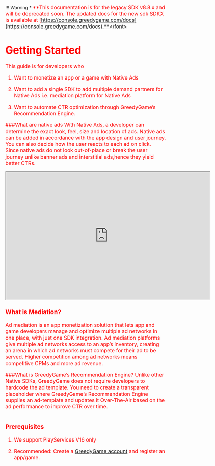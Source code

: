 !!! Warning
    * <font size="3" color="red">**This documentation is for the legacy SDK v8.8.x and will be deprecated soon. The updated docs for the new sdk SDKX is available at [https://console.greedygame.com/docs](https://console.greedygame.com/docs).**</font>

# Getting Started

This guide is for developers who 

1. Want to monetize an app or a game with Native Ads

2. Want to add a single SDK to add multiple demand partners for Native Ads i.e. mediation platform for Native Ads

3. Want to automate CTR optimization through GreedyGame’s Recommendation Engine.

###What are native ads
With Native Ads, a developer can determine the exact look, feel, size and location of ads. Native ads can be
added in accordance with the app design and user journey. You can also decide how the user reacts to each ad on click. Since native ads do not look out-of-place or break the user journey unlike banner ads and interstitial ads,hence they yield better CTRs.

<iframe width="640" height="400"
src="https://www.youtube.com/embed/el6S5jNA2sY">
</iframe>

<!-- New Content -->

### What is Mediation?
Ad mediation is an app monetization solution that lets app and game developers manage and optimize multiple ad networks in one place, with just one SDK integration. Ad mediation platforms give multiple ad networks access to an app’s inventory, creating an arena in which ad networks must compete for their ad to be served. Higher competition among ad networks means competitive CPMs and more ad revenue.

###What is GreedyGame’s Recommendation Engine?
Unlike other Native SDKs, GreedyGame does not require developers to hardcode the ad template. You need to create a transparent placeholder where GreedyGame’s Recommendation Engine supplies an ad-template and updates it Over-The-Air based on the ad performance to improve CTR over time.

<img src="/img/gettingStarted/image1.gif" alt = "" style="align:center">

### Prerequisites

1. We support PlayServices V16 only

2. Recommended: Create a [GreedyGame account](http://publisher.greedygame.com/) and register an app/game.


<!-- New Content End -->

<!-- <img src="/img/bestPractices/screen1.png" alt="" style="margin-left: 200px" width="280" height="500">

<img src="/img/bestPractices/level.png"   alt="" style="margin-left: 200px" width="280" height="500">


###What to keep in mind while integrating?

##1. Where should I add units in my app?
Priority to add ad units in various game screens should be in the following order - `Gameplay -> Main Menu -> Exit Screen -> Other Screens. `

##2. Does the position of the ad-unit matter in the screen?
The positioning of the ad unit also impacts the CPMs. The ad unit should be placed in closer proximity to action buttons within the game if clickable and within the central cross axis of the game if non-clickable in property. Example: placing the button as another tile in a menu screen. Ads that blend in more naturally within the game UI are more likely to be clicked by the users.

<img src="/img/bestPractices/start-level.png" alt="" style="margin-left: 200px" width="280" height="500">

##3. How many ad units should I add?
We recommend adding a minimum of 2 and a maximum of 10 units within any game. Using more than 10 units results in game lags as GreedyGame SDK downloads assets for all units every time an ad refresh is called.

##4. What can be the maximum unit dimensions?
Unit sizes should fit the size of your app’s HUD. Ideally, units should not be more than `1000*1000` px.

##5. What do I need to keep in mind when creating an ad-unit?
Please create a square/rectangle transparent unit. While setting the unit up, do let us know the exact position and size on the screen where you want the ad to show. This helps us debug the units.

##6. Do I need to create the frame of the ad-unit?
No, do not provide a frame. Only create a square/rectangle transparent unit. The json (frame) is created dynamically. The assets for the frame are downloaded when an ad refresh is called. The frame is optimized and updated by our team basis the data collected to improve click-through-rates. A transparent unit helps us change the frame on the fly. If you provide a frame, we’d require to update the SDK every time any unit optimization needs to be done. 

##7. Where properties of an ad-unit can I control?
After adding a unit, you can control the following properties - 

* clickable/non-clickable property. Any units clickability can be changed anytime. 
* On/off. Any unit can be removed from the app.

These properties can be controlled through the integration panel.

##7. Can I create units which are non-clickable and show ads on them?
Yes, you can but currently, the fill for it individually is very low. We’d recommend a small clickable unit be used in conjugation with it. This way, we can show multiple elements of the same ad across a set of units (clickable and a non-clickable) thus increasing the Click-through-rates on the ad impression.

![Image](img/bestPractices/gameplay.png)

##8. How are impressions counted?
Impressions are counted when a user clicks on a native ad-unit and a window (User-initiated Interstitial) opens up which covers 75% of the screen. This is in policy with Admob Native Advanced policies.

##9. How are clicks counted?
Clicks are counted when a user clicks on an element within User-Initiated interstitial.

##10. Why do I need to add a unit nickname? 
Setting the ad unit’s nickname will help you to recognize your units easily. For your reference units ids are also mentioned against each unit.


###Do’s and Don’ts

##Unit too small

<center>
	<img src="/img/bestPractices/large-unit.png" alt="" style="margin-left: 0px" width="500" height="280">
	<img src="/img/bestPractices/small-unit.png" alt="" style="margin-left: 0px" width="500" height="280">
</center>

##Units should not cover game elements/ each other

<center>
	<img src="/img/bestPractices/no-overlap.png"  alt="" style="margin-left: 0px" width="500" height="280">
	<img src="/img/bestPractices/overlapping.png" alt="" style="margin-left: 0px" width="500" height="280">
</center>

##Only non-clickable unit present

<div class="row">
	<img src="/img/bestPractices/clickanble-and-nonclickable.png" alt="" style="margin-left: 0px" width="280" height="500"> 

	<img src="/img/bestPractices/non-clickable.png" alt="" style="margin-left: 50px" style="margin-top: 50px" height="500" width="280">
 </div> 

<style>
* {
  box-sizing: border-box;
}

.row{
  display:flex; 
  flex-direction: row;
  align-items: center;
}
</style>

##Place units close to HUD

<center>
	<img src="/img/bestPractices/close-HUD.png" alt="" style="margin-left: 0px" width="500" height="280">
	<img src="/img/bestPractices/farhud.png" 	alt="" style="margin-left: 0px" width="500" height="280">
</center>

###Here are some inspirations for native ads - 

<center>
	<img src="/img/bestPractices/overs.png" 	   alt="" style="margin-left: 0px"  width="500" height="280">
	<img src="/img/bestPractices/pause.png"		   alt="" style="margin-left: 0px"  width="500" height="280">
	<img src="/img/bestPractices/main-menu.png"    alt="" style="margin-left: 0px"  width="500" height="280">
	<img src="/img/bestPractices/gameover.png"     alt="" style="margin-left: 0px"  width="500" height="280">
	<img src="/img/bestPractices/level-select.png" alt="" style="margin-left: 0px"  width="280" height="500">
	<img src="/img/bestPractices/acheivements.png" alt="" style="margin-left: 50px" width="280" height="500">
</center>

### Creating Units

* Always try to create the units with the recommended ratios. 1:1, 2:1, 4:1, 4:3
* Try to place multiple placements on all the scenes to help the users engage in the brand which will result into better click ratio. -->













